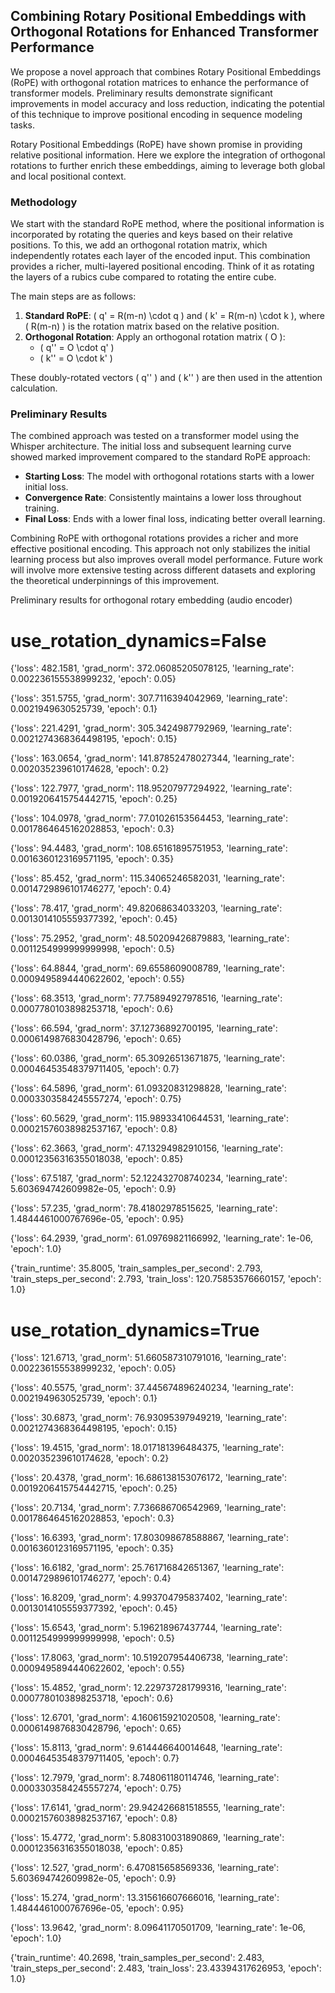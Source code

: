 ## Combining Rotary Positional Embeddings with Orthogonal Rotations for Enhanced Transformer Performance

We propose a novel approach that combines Rotary Positional Embeddings (RoPE) with orthogonal rotation matrices to enhance the performance of transformer models. Preliminary results demonstrate significant improvements in model accuracy and loss reduction, indicating the potential of this technique to improve positional encoding in sequence modeling tasks.

Rotary Positional Embeddings (RoPE) have shown promise in providing relative positional information. Here we explore the integration of orthogonal rotations to further enrich these embeddings, aiming to leverage both global and local positional context.

### Methodology
We start with the standard RoPE method, where the positional information is incorporated by rotating the queries and keys based on their relative positions. To this, we add an orthogonal rotation matrix, which independently rotates each layer of the encoded input. This combination provides a richer, multi-layered positional encoding. Think of it as rotating the layers of a rubics cube compared to rotating the entire cube.

The main steps are as follows:
1. **Standard RoPE**: \( q' = R(m-n) \cdot q \) and \( k' = R(m-n) \cdot k \), where \( R(m-n) \) is the rotation matrix based on the relative position.
2. **Orthogonal Rotation**: Apply an orthogonal rotation matrix \( O \):
   - \( q'' = O \cdot q' \)
   - \( k'' = O \cdot k' \)

These doubly-rotated vectors \( q'' \) and \( k'' \) are then used in the attention calculation.

### Preliminary Results
The combined approach was tested on a transformer model using the Whisper architecture. The initial loss and subsequent learning curve showed marked improvement compared to the standard RoPE approach:

- **Starting Loss**: The model with orthogonal rotations starts with a lower initial loss.
- **Convergence Rate**: Consistently maintains a lower loss throughout training.
- **Final Loss**: Ends with a lower final loss, indicating better overall learning.

Combining RoPE with orthogonal rotations provides a richer and more effective positional encoding. This approach not only stabilizes the initial learning process but also improves overall model performance. Future work will involve more extensive testing across different datasets and exploring the theoretical underpinnings of this improvement.

Preliminary results for orthogonal rotary embedding (audio encoder)

# use_rotation_dynamics=False
 
{'loss': 482.1581, 'grad_norm': 372.06085205078125, 'learning_rate': 0.002236155538999232, 'epoch': 0.05}

{'loss': 351.5755, 'grad_norm': 307.7116394042969, 'learning_rate': 0.0021949630525739, 'epoch': 0.1}

{'loss': 221.4291, 'grad_norm': 305.3424987792969, 'learning_rate': 0.0021274368364498195, 'epoch': 0.15}

{'loss': 163.0654, 'grad_norm': 141.87852478027344, 'learning_rate': 0.002035239610174628, 'epoch': 0.2}

{'loss': 122.7977, 'grad_norm': 118.95207977294922, 'learning_rate': 0.0019206415754442715, 'epoch': 0.25}

{'loss': 104.0978, 'grad_norm': 77.01026153564453, 'learning_rate': 0.0017864645162028853, 'epoch': 0.3}

{'loss': 94.4483, 'grad_norm': 108.65161895751953, 'learning_rate': 0.0016360123169571195, 'epoch': 0.35}

{'loss': 85.452, 'grad_norm': 115.34065246582031, 'learning_rate': 0.0014729896101746277, 'epoch': 0.4}

{'loss': 78.417, 'grad_norm': 49.82068634033203, 'learning_rate': 0.0013014105559377392, 'epoch': 0.45}

{'loss': 75.2952, 'grad_norm': 48.50209426879883, 'learning_rate': 0.0011254999999999998, 'epoch': 0.5}

{'loss': 64.8844, 'grad_norm': 69.6558609008789, 'learning_rate': 0.0009495894440622602, 'epoch': 0.55}

{'loss': 68.3513, 'grad_norm': 77.75894927978516, 'learning_rate': 0.0007780103898253718, 'epoch': 0.6}

{'loss': 66.594, 'grad_norm': 37.12736892700195, 'learning_rate': 0.0006149876830428796, 'epoch': 0.65}

{'loss': 60.0386, 'grad_norm': 65.30926513671875, 'learning_rate': 0.00046453548379711405, 'epoch': 0.7}

{'loss': 64.5896, 'grad_norm': 61.09320831298828, 'learning_rate': 0.0003303584245557274, 'epoch': 0.75}

{'loss': 60.5629, 'grad_norm': 115.98933410644531, 'learning_rate': 0.00021576038982537167, 'epoch': 0.8}

{'loss': 62.3663, 'grad_norm': 47.13294982910156, 'learning_rate': 0.00012356316355018038, 'epoch': 0.85}

{'loss': 67.5187, 'grad_norm': 52.122432708740234, 'learning_rate': 5.603694742609982e-05, 'epoch': 0.9}

{'loss': 57.235, 'grad_norm': 78.41802978515625, 'learning_rate': 1.4844461000767696e-05, 'epoch': 0.95}

{'loss': 64.2939, 'grad_norm': 61.09769821166992, 'learning_rate': 1e-06, 'epoch': 1.0}

{'train_runtime': 35.8005, 'train_samples_per_second': 2.793, 'train_steps_per_second': 2.793, 'train_loss': 120.75853576660157, 'epoch': 1.0}



# use_rotation_dynamics=True

{'loss': 121.6713, 'grad_norm': 51.660587310791016, 'learning_rate': 0.002236155538999232, 'epoch': 0.05}

{'loss': 40.5575, 'grad_norm': 37.445674896240234, 'learning_rate': 0.0021949630525739, 'epoch': 0.1}

{'loss': 30.6873, 'grad_norm': 76.93095397949219, 'learning_rate': 0.0021274368364498195, 'epoch': 0.15}

{'loss': 19.4515, 'grad_norm': 18.017181396484375, 'learning_rate': 0.002035239610174628, 'epoch': 0.2}

{'loss': 20.4378, 'grad_norm': 16.686138153076172, 'learning_rate': 0.0019206415754442715, 'epoch': 0.25}

{'loss': 20.7134, 'grad_norm': 7.736686706542969, 'learning_rate': 0.0017864645162028853, 'epoch': 0.3}

{'loss': 16.6393, 'grad_norm': 17.803098678588867, 'learning_rate': 0.0016360123169571195, 'epoch': 0.35}

{'loss': 16.6182, 'grad_norm': 25.761716842651367, 'learning_rate': 0.0014729896101746277, 'epoch': 0.4}

{'loss': 16.8209, 'grad_norm': 4.993704795837402, 'learning_rate': 0.0013014105559377392, 'epoch': 0.45}

{'loss': 15.6543, 'grad_norm': 5.196218967437744, 'learning_rate': 0.0011254999999999998, 'epoch': 0.5}

{'loss': 17.8063, 'grad_norm': 10.519207954406738, 'learning_rate': 0.0009495894440622602, 'epoch': 0.55}

{'loss': 15.4852, 'grad_norm': 12.229737281799316, 'learning_rate': 0.0007780103898253718, 'epoch': 0.6}

{'loss': 12.6701, 'grad_norm': 4.160615921020508, 'learning_rate': 0.0006149876830428796, 'epoch': 0.65}

{'loss': 15.8113, 'grad_norm': 9.614446640014648, 'learning_rate': 0.00046453548379711405, 'epoch': 0.7}

{'loss': 12.7979, 'grad_norm': 8.748061180114746, 'learning_rate': 0.0003303584245557274, 'epoch': 0.75}

{'loss': 17.6141, 'grad_norm': 29.942426681518555, 'learning_rate': 0.00021576038982537167, 'epoch': 0.8}

{'loss': 15.4772, 'grad_norm': 5.808310031890869, 'learning_rate': 0.00012356316355018038, 'epoch': 0.85}

{'loss': 12.527, 'grad_norm': 6.470815658569336, 'learning_rate': 5.603694742609982e-05, 'epoch': 0.9}

{'loss': 15.274, 'grad_norm': 13.315616607666016, 'learning_rate': 1.4844461000767696e-05, 'epoch': 0.95}

{'loss': 13.9642, 'grad_norm': 8.09641170501709, 'learning_rate': 1e-06, 'epoch': 1.0}

{'train_runtime': 40.2698, 'train_samples_per_second': 2.483, 'train_steps_per_second': 2.483, 'train_loss': 23.43394317626953, 'epoch': 1.0}

